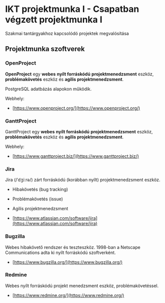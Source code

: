 # IKT projektmunka I - Csapatban végzett projektmunka I

Szakmai tantárgyakhoz kapcsolódó projektek megvalósítása

## Projektmunka szoftverek

### OpenProject

**OpenProject** egy **webes** **nyílt forráskódú** **projektmenedzsment** eszköz, **problémakövetés** eszköz és **agilis projektmenedzsment**.

PostgreSQL adatbázás alapokon működik.

Webhely:

* [https://www.openproject.org/](https://www.openproject.org/)

### GanttProject

GanttProject egy **webes** **nyílt forráskódú** **projektmenedzsment** eszköz, **problémakövetés** eszköz és **agilis projektmenedzsment**.

Webhely:

* [https://www.ganttproject.biz/](https://www.ganttproject.biz/)

### Jira

Jira (/ˈdʒiːrə/) zárt forráskódú (korábban nyílt) projektmenedzsment eszköz.

* Hibakövetés (bug tracking)
* Problémakövetés (issue)
* Agilis projektmenedzsment

* [https://www.atlassian.com/software/jira](https://www.atlassian.com/software/jira)

### Bugzilla

Webes hibakövető rendszer és teszteszköz. 1998-ban a Netscape Communications adta ki nyílt forráskódú szoftverként.

* [https://www.bugzilla.org/](https://www.bugzilla.org/)

### Redmine

Webes nyílt forráskódú projekt menedzsment eszköz, problémakövetéssel.

* [https://www.redmine.org/](https://www.redmine.org/)
